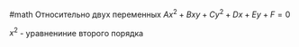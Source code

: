 #math 
Относительно двух переменных
$Ax^2 + Bxy + Cy^2 + Dx + Ey + F = 0$

$x^2$ - уравнениние второго порядка


